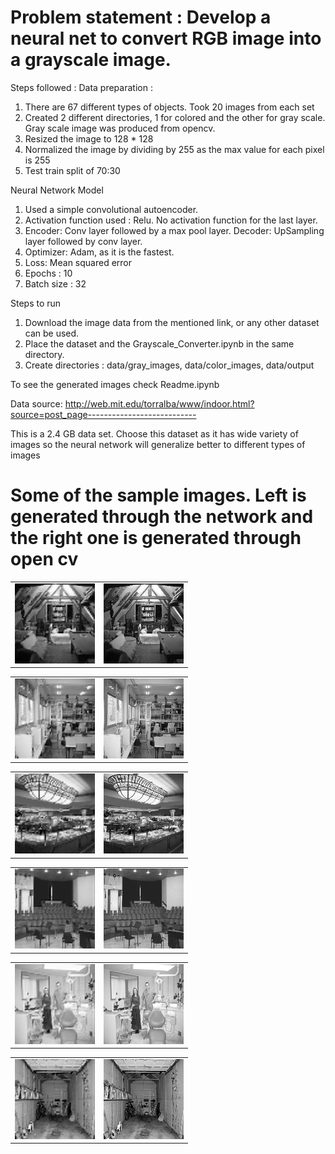 
# Problem statement : Develop a neural net to convert RGB image into a grayscale image.


Steps followed :
Data preparation : 
  1. There are 67 different types of objects. Took 20 images from each set
  2. Created 2 different directories, 1 for colored and the other for gray scale. Gray scale image was produced from opencv.
  3. Resized the image to 128 * 128
  4. Normalized the image by dividing by 255 as the max value for each pixel is 255
  5. Test train split of 70:30
  
Neural Network Model 
  1. Used a simple convolutional autoencoder.
  2. Activation function used : Relu. No activation function for the last layer.
  3. Encoder: Conv layer followed by a max pool layer. Decoder: UpSampling layer followed by conv layer.
  4. Optimizer: Adam, as it is the fastest.
  5. Loss: Mean squared error
  6. Epochs : 10
  7. Batch size : 32


Steps to run
  1. Download the image data from the mentioned link, or any other dataset can be used.
  2. Place the dataset and the Grayscale_Converter.ipynb in the same directory.
  3. Create directories : data/gray_images, data/color_images, data/output
  
  
To see the generated images check Readme.ipynb

Data source: http://web.mit.edu/torralba/www/indoor.html?source=post_page--------------------------- 

This is a 2.4 GB data set. Choose this dataset as it has wide variety of images so the neural network will generalize better to different types of images

# Some of the sample images. Left is generated through the network and the right one is generated through open cv


<table><tr><td><img src='data/output/generated_1.jpg'></td><td><img src='data/output/test_1.jpg'></td></tr></table>
<table><tr><td><img src='data/output/generated_2.jpg'></td><td><img src='data/output/test_2.jpg'></td></tr></table>
<table><tr><td><img src='data/output/generated_3.jpg'></td><td><img src='data/output/test_3.jpg'></td></tr></table>
<table><tr><td><img src='data/output/generated_4.jpg'></td><td><img src='data/output/test_4.jpg'></td></tr></table>
<table><tr><td><img src='data/output/generated_5.jpg'></td><td><img src='data/output/test_5.jpg'></td></tr></table>
<table><tr><td><img src='data/output/generated_6.jpg'></td><td><img src='data/output/test_6.jpg'></td></tr></table>
